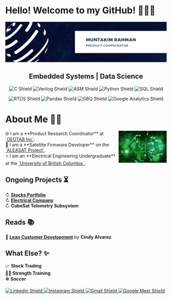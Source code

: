 # Hello! Welcome to my GitHub! 🙋🏽‍♂️

[![Header](Images/Muntakim_Canva.png "Header")](https://www.linkedin.com/in/muntakim-rahman/)

<h2 align = "center">Embedded Systems | Data Science</h2>

<!-- **Dipto9999/dipto9999** is a ✨ _special_ ✨ repository because its `README.md` (this file) appears on your GitHub profile. -->

<p align = "center">
    <img src = "https://img.shields.io/badge/c-%2300599C.svg?style=for-the-badge&logo=c&logoColor=white" title = "C Shield">
    <img src = "https://img.shields.io/badge/Verilog-red?style=for-the-badge&logo=IEEE&logoColor=black" title = "Verilog Shield">
    <img src = "https://img.shields.io/badge/ASM-07405E?style=for-the-badge&logo=Arm&logoColor=black" title = "ASM Shield">
    <img src = "https://img.shields.io/badge/Python-grey?style=for-the-badge&logo=python&logoColor=blue" title = "Python Shield">
    <img src = "https://img.shields.io/badge/SQL-orange?style=for-the-badge&logo=sqlite&logoColor=white" title = "SQL Shield">
</p>

<p align = "center">
    <img src = "https://img.shields.io/badge/FreeRTOS-turquoise?style=for-the-badge&logo=STMicroelectronics&logoColor=white" title = "RTOS Shield">
    <img src = "https://img.shields.io/badge/Pandas-2C2D72?style=for-the-badge&logo=pandas&logoColor=white" title = "Pandas Shield">
    <img src = "https://img.shields.io/badge/Big_Query-blue?style=for-the-badge&logo=Google Cloud&logoColor=white" title = "GBQ Shield">
    <img src = "https://img.shields.io/badge/Google_Analytics-crimson?style=for-the-badge&logo=Google Analytics&logoColor=white" title = "Google Analytics Shield">
</p>

# About Me 🧑‍💻


<img align = "right" width = 150px height = 100px alt = "side_sticker" src = "Images/Circuit.gif"/>
🌐 I am a **Product Research Coordinator** at <a href = "https://www.geotab.com/">`GEOTAB Inc`</a>.</br>
📡 I am a **Satellite Firmware Developer** on the <a href = "https://www.ubcorbit.com/">`ALEASAT Project`</a>.</br>
⚡ I am an **Electrical Engineering Undergraduate** at the <a href = "https://you.ubc.ca/ubc_programs/electrical-engineering-vancouver/">`University of British Columbia`.</a></br>

## Ongoing Projects ⏳

↻ [**Stocks Portfolio**](https://github.com/Dipto9999/Stock_Price_Correlations)</br>
↻ [**Electrical Company**](https://github.com/Dipto9999/Electrical_Company)</br>
↻ **CubeSat Telemetry Subsystem**</br>

## Reads 📚

📖 [**Lean Customer Development**](https://books.google.ca/books?id=zE4zDwAAQBAJ) by **Cindy Alvarez**


## What Else? ✨

📈 **Stock Trading**</br>
🏋️‍♂️ **Strength Training**</br>
⚽ **Soccer**</br>

<p align = "left">
    <a href = "https://www.linkedin.com/in/muntakim-rahman/">
        <img src = "https://img.shields.io/badge/Muntakim_Rahman-0077B5?style=for-the-badge&logo=Linkedin&logoColor=white&link=https://www.linkedin.com/in/muntakim-rahman/" title = "Linkedin Shield">
    </a>
    <a href = "https://www.instagram.com/dipto9999/">
        <img src = "https://img.shields.io/badge/Dipto9999-E4405F?style=for-the-badge&logo=Instagram&logoColor=white&link=https://www.instagram.com/dipto9999/" title = "Instagram Shield">
    </a>
    <a href = "mailto:dipto100@alum.ubc.ca">
        <img src = "https://img.shields.io/badge/Email_me!-D14836?style=for-the-badge&logo=Gmail&logoColor=white&link=mailto:dipto100@alum.ubc.ca" title = "Gmail Shield">
    </a>
    <a href = "https://calendly.com/muntakim-rahman">
        <img src = "https://img.shields.io/badge/Let's_Chat!-lightblue?style=for-the-badge&logo=Google Meet&logoColor=black&link=https://calendly.com/muntakim-rahman" title = "Google Meet Shield">
    </a>
</p>
